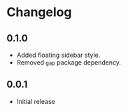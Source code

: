 # Changelog

## 0.1.0

- Added floating sidebar style.
- Removed `gap` package dependency.

## 0.0.1

- Initial release
